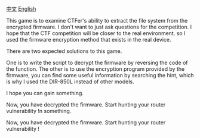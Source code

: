 [中文](./README_zh.md) [English](./README.md)

This game is to examine CTFer's ability to extract the file system from the encrypted firmware. I don't want to just ask questions for the competition. I hope that the CTF competition will be closer to the real environment. so I used the firmware encryption method that exists in the real device.

There are two expected solutions to this game.

One is to write the script to decrypt the firmware by reversing the code of the function. The other is to use the encryption program provided by the firmware, you can find some useful information by searching the hint, which is why I used the DIR-850L instead of other models. 

I hope you can gain something.

Now, you have decrypted the firmware. Start hunting your router vulnerability !n something.

Now, you have decrypted the firmware. Start hunting your router vulnerability !
